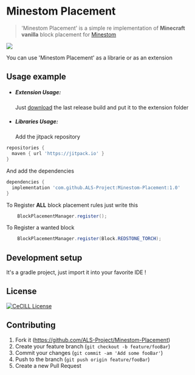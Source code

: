 # Minestom Placement
> 'Minestom Placement' is a simple re implementation of **Minecraft vanilla** block placement for [Minestom](https://minestom.net/)

[![](https://jitpack.io/v/ALS-Project/Minestom-Placement.svg)](https://jitpack.io/#ALS-Project/Minestom-Placement)

You can use 'Minestom Placement' as a librarie or as an extension

## Usage example
- ##### Extension Usage:
  Just [download](https://github.com/ALS-Project/Minestom-Placement/releases/latest) the last release build and put it to the extension folder

- ##### Libraries Usage:
  Add the jitpack repository

```groovy
repositories {
  maven { url 'https://jitpack.io' }
}
```

And add the dependencies
```groovy
dependencies {
  implementation 'com.github.ALS-Project:Minestom-Placement:1.0'
}
```

To Register **ALL** block placement rules just write this
```java
    BlockPlacementManager.register();
```

To Register a wanted block
```java
    BlockPlacementManager.register(Block.REDSTONE_TORCH);
```

## Development setup
It's a gradle project, just import it into your favorite IDE !

## License
[![CeCILL License](https://img.shields.io/badge/License-CeCILL-green.svg)](http://www.cecill.info/licences/Licence_CeCILL_V2.1-en.txt)

## Contributing

1. Fork it (<https://github.com/ALS-Project/Minestom-Placement>)
2. Create your feature branch (`git checkout -b feature/fooBar`)
3. Commit your changes (`git commit -am 'Add some fooBar'`)
4. Push to the branch (`git push origin feature/fooBar`)
5. Create a new Pull Request
